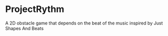 # ProjectRythm
A 2D obstacle game that depends on the beat of the music inspired by Just Shapes And Beats
